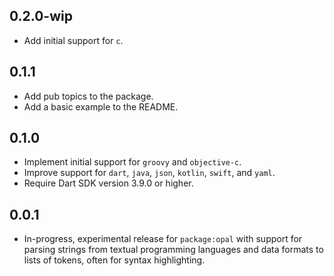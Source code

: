 ## 0.2.0-wip

- Add initial support for `c`.

## 0.1.1

- Add pub topics to the package.
- Add a basic example to the README.

## 0.1.0

- Implement initial support for `groovy` and `objective-c`.
- Improve support for `dart`, `java`, `json`, `kotlin`, `swift`, and `yaml`.
- Require Dart SDK version 3.9.0 or higher.

## 0.0.1

- In-progress, experimental release for `package:opal` with support for
  parsing strings from textual programming languages and data formats to
  lists of tokens, often for syntax highlighting.
